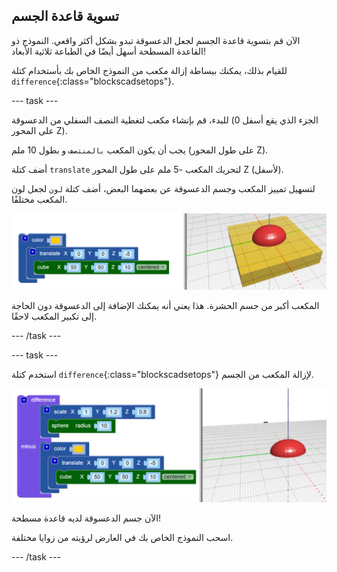 ## تسوية قاعدة الجسم

الآن قم بتسوية قاعدة الجسم لجعل الدعسوقة تبدو بشكل أكثر واقعي. النموذج ذو القاعدة المسطحة أسهل أيضًا في الطباعة ثلاثية الأبعاد!

للقيام بذلك، يمكنك ببساطة إزالة مكعب من النموذج الخاص بك بأستخدام كتلة `difference`{:class="blockscadsetops"}.

--- task ---

للبدء، قم بإنشاء مكعب لتغطية النصف السفلي من الدعسوقة (الجزء الذي يقع أسفل 0 على المحور Z).

يجب أن يكون المكعب `بالمنتصف` و بطول 10 ملم (على طول المحور Z).

أضف كتلة `translate` لتحريك المكعب -5 ملم على طول المحور Z (لأسفل).

لتسهيل تمييز المكعب وجسم الدعسوقة عن بعضهما البعض، أضف كتلة `لون` لجعل لون المكعب مختلفًا.

![لقطة للشاشة](images/bug-body-cuboid.png)

المكعب أكبر من جسم الحشرة. هذا يعني أنه يمكنك الإضافة إلى الدعسوقة دون الحاجة إلى تكبير المكعب لاحقًا.

--- /task ---

--- task ---

استخدم كتلة `difference`{:class="blockscadsetops"} لإزالة المكعب من الجسم.

![لقطة للشاشة](images/bug-difference.png)

الآن جسم الدعسوقة لديه قاعدة مسطحة!

اسحب النموذج الخاص بك في العارض لرؤيته من زوايا مختلفة.

--- /task ---



  
